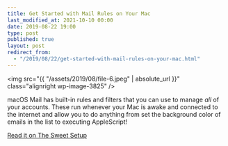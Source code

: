 ```yaml
---
title: Get Started with Mail Rules on Your Mac
last_modified_at: 2021-10-10 00:00
date: 2019-08-22 19:00
type: post
published: true
layout: post
redirect_from:
  - "/2019/08/22/get-started-with-mail-rules-on-your-mac.html"
---
```

<img src="{{ "/assets/2019/08/file-6.jpeg" | absolute_url }}" class="alignright wp-image-3825" />  

<!--more-->

macOS Mail has built-in rules and filters that you can use to manage _all_ of your accounts. These run whenever your Mac is awake and connected to the internet and allow you to do anything from set the background color of emails in the list to executing AppleScript!  

<a href="https://thesweetsetup.com/get-started-with-mail-rules-on-your-mac/">Read it on The Sweet Setup</a>  
